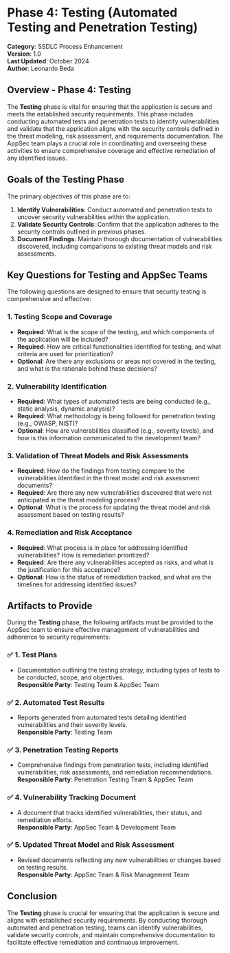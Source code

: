 # Phase 4: Testing (Automated Testing and Penetration Testing)

**Category**: SSDLC Process Enhancement  
**Version**: 1.0  
**Last Updated**: October 2024  
**Author**: Leonardo Beda

## Overview - Phase 4: Testing

The **Testing** phase is vital for ensuring that the application is secure and meets the established security requirements. This phase includes conducting automated tests and penetration tests to identify vulnerabilities and validate that the application aligns with the security controls defined in the threat modeling, risk assessment, and requirements documentation. The AppSec team plays a crucial role in coordinating and overseeing these activities to ensure comprehensive coverage and effective remediation of any identified issues.

## Goals of the Testing Phase

The primary objectives of this phase are to:

1. **Identify Vulnerabilities**: Conduct automated and penetration tests to uncover security vulnerabilities within the application.
2. **Validate Security Controls**: Confirm that the application adheres to the security controls outlined in previous phases.
3. **Document Findings**: Maintain thorough documentation of vulnerabilities discovered, including comparisons to existing threat models and risk assessments.

## Key Questions for Testing and AppSec Teams

The following questions are designed to ensure that security testing is comprehensive and effective:

### 1. **Testing Scope and Coverage**
- **Required**: What is the scope of the testing, and which components of the application will be included?
- **Required**: How are critical functionalities identified for testing, and what criteria are used for prioritization?
- **Optional**: Are there any exclusions or areas not covered in the testing, and what is the rationale behind these decisions?

### 2. **Vulnerability Identification**
- **Required**: What types of automated tests are being conducted (e.g., static analysis, dynamic analysis)?
- **Required**: What methodology is being followed for penetration testing (e.g., OWASP, NIST)?
- **Optional**: How are vulnerabilities classified (e.g., severity levels), and how is this information communicated to the development team?

### 3. **Validation of Threat Models and Risk Assessments**
- **Required**: How do the findings from testing compare to the vulnerabilities identified in the threat model and risk assessment documents?
- **Required**: Are there any new vulnerabilities discovered that were not anticipated in the threat modeling process?
- **Optional**: What is the process for updating the threat model and risk assessment based on testing results?

### 4. **Remediation and Risk Acceptance**
- **Required**: What process is in place for addressing identified vulnerabilities? How is remediation prioritized?
- **Required**: Are there any vulnerabilities accepted as risks, and what is the justification for this acceptance?
- **Optional**: How is the status of remediation tracked, and what are the timelines for addressing identified issues?

## Artifacts to Provide

During the **Testing** phase, the following artifacts must be provided to the AppSec team to ensure effective management of vulnerabilities and adherence to security requirements:

### ✅ **1. Test Plans**
   - Documentation outlining the testing strategy, including types of tests to be conducted, scope, and objectives.  
   **Responsible Party**: Testing Team & AppSec Team

### ✅ **2. Automated Test Results**
   - Reports generated from automated tests detailing identified vulnerabilities and their severity levels.  
   **Responsible Party**: Testing Team

### ✅ **3. Penetration Testing Reports**
   - Comprehensive findings from penetration tests, including identified vulnerabilities, risk assessments, and remediation recommendations.  
   **Responsible Party**: Penetration Testing Team & AppSec Team

### ✅ **4. Vulnerability Tracking Document**
   - A document that tracks identified vulnerabilities, their status, and remediation efforts.  
   **Responsible Party**: AppSec Team & Development Team

### ✅ **5. Updated Threat Model and Risk Assessment**
   - Revised documents reflecting any new vulnerabilities or changes based on testing results.  
   **Responsible Party**: AppSec Team & Risk Management Team

## Conclusion

The **Testing** phase is crucial for ensuring that the application is secure and aligns with established security requirements. By conducting thorough automated and penetration testing, teams can identify vulnerabilities, validate security controls, and maintain comprehensive documentation to facilitate effective remediation and continuous improvement.
